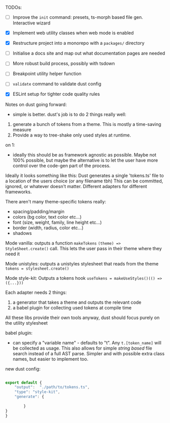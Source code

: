 TODOs:
- [ ] Improve the `init` command: presets, ts-morph based file gen. Interactive wizard
- [x] Implement web utility classes when web mode is enabled 
- [x] Restructure project into a monorepo with a `packages/` directory 
- [ ] Initialise a docs site and map out what documentation pages are needed
- [ ] More robust build process, possibly with tsdown
- [ ] Breakpoint utility helper function
- [ ] `validate` command to validate dust config
- [x] ESLint setup for tighter code quality rules


Notes on dust going forward:

- simple is better. dust's job is to do 2 things really well:
1. generate a bunch of tokens from a theme. This is mostly a time-saving measure
2. Provide a way to tree-shake only used styles at runtime. 

on 1:
- ideally this should be as framework agnostic as possible. Maybe not 100% possible, but maybe the alternative is to let the user have more control over the code-gen part of the process. 

Ideally it looks something like this:
Dust generates a single 'tokens.ts' file to a location of the users choice (or any filename tbh)
This can be committed, ignored, or whatever doesn't matter. Different adapters for different frameworks.

There aren't many theme-specific tokens really:
- spacing/padding/margin
- colors (bg color, text color etc...)
- font (size, weight, family, line height etc...)
- border (width, radius, color etc...)
- shadows

Mode vanilla:
outputs a function `makeTokens` `(theme) => StyleSheet.create()` call. 
This lets the user pass in their theme where they need it

Mode unistyles:
outputs a unistyles stylesheet that reads from the theme `tokens = stylesheet.create()`

Mode style-kit:
Outputs a tokens hook `useTokens = makeUseStyles()(() => ({...}))`

Each adapter needs 2 things:
1. a generator that takes a theme and outputs the relevant code
2. a babel plugin for collecting used tokens at compile time

All these libs provide their own tools anyway, dust should focus purely on the utility stylesheet

babel plugin:
- can specify a "variable name" - defaults to "t". Any `t.[token_name]` will be collected as usage. This also allows for simple *string based* file search instead of a full AST parse. Simpler and with possible extra class names, but easier to implement too.

new dust config:
```ts

export default {
    "output":  "./path/to/tokens.ts",
    "type": "style-kit",
    "generate": {
            
        }
}
}
```
